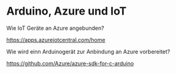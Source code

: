
# Arduino, Azure und IoT

Wie IoT Geräte an Azure angebunden? 

https://apps.azureiotcentral.com/home


Wie wird einn Arduinogerät zur Anbindung an Azure vorbereitet? 

https://github.com/Azure/azure-sdk-for-c-arduino
